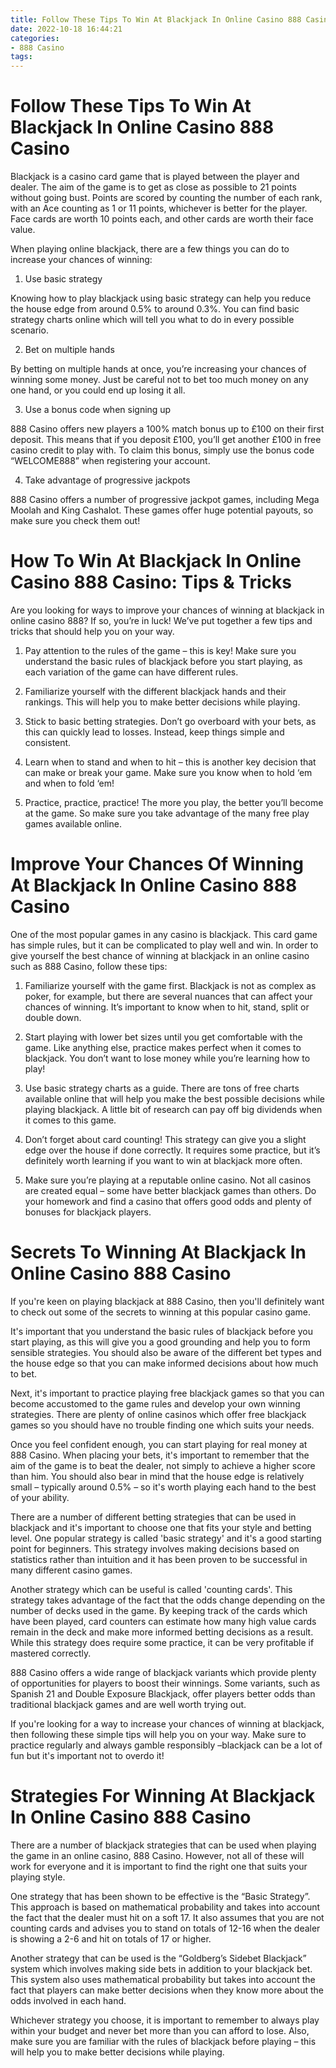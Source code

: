 ```yaml
---
title: Follow These Tips To Win At Blackjack In Online Casino 888 Casino 
date: 2022-10-18 16:44:21
categories:
- 888 Casino
tags:
---
```



#  Follow These Tips To Win At Blackjack In Online Casino 888 Casino 

Blackjack is a casino card game that is played between the player and dealer. The aim of the game is to get as close as possible to 21 points without going bust. Points are scored by counting the number of each rank, with an Ace counting as 1 or 11 points, whichever is better for the player. Face cards are worth 10 points each, and other cards are worth their face value.

When playing online blackjack, there are a few things you can do to increase your chances of winning:

1. Use basic strategy

Knowing how to play blackjack using basic strategy can help you reduce the house edge from around 0.5% to around 0.3%. You can find basic strategy charts online which will tell you what to do in every possible scenario.

2. Bet on multiple hands

By betting on multiple hands at once, you’re increasing your chances of winning some money. Just be careful not to bet too much money on any one hand, or you could end up losing it all.

3. Use a bonus code when signing up

888 Casino offers new players a 100% match bonus up to £100 on their first deposit. This means that if you deposit £100, you’ll get another £100 in free casino credit to play with. To claim this bonus, simply use the bonus code “WELCOME888” when registering your account.

4. Take advantage of progressive jackpots

888 Casino offers a number of progressive jackpot games, including Mega Moolah and King Cashalot. These games offer huge potential payouts, so make sure you check them out!

#  How To Win At Blackjack In Online Casino 888 Casino: Tips & Tricks 

Are you looking for ways to improve your chances of winning at blackjack in online casino 888? If so, you’re in luck! We’ve put together a few tips and tricks that should help you on your way.

1. Pay attention to the rules of the game – this is key! Make sure you understand the basic rules of blackjack before you start playing, as each variation of the game can have different rules.

2. Familiarize yourself with the different blackjack hands and their rankings. This will help you to make better decisions while playing.

3. Stick to basic betting strategies. Don’t go overboard with your bets, as this can quickly lead to losses. Instead, keep things simple and consistent.

4. Learn when to stand and when to hit – this is another key decision that can make or break your game. Make sure you know when to hold ‘em and when to fold ‘em!

5. Practice, practice, practice! The more you play, the better you’ll become at the game. So make sure you take advantage of the many free play games available online.

#  Improve Your Chances Of Winning At Blackjack In Online Casino 888 Casino 

One of the most popular games in any casino is blackjack. This card game has simple rules, but it can be complicated to play well and win. In order to give yourself the best chance of winning at blackjack in an online casino such as 888 Casino, follow these tips:

1. Familiarize yourself with the game first. Blackjack is not as complex as poker, for example, but there are several nuances that can affect your chances of winning. It’s important to know when to hit, stand, split or double down.

2. Start playing with lower bet sizes until you get comfortable with the game. Like anything else, practice makes perfect when it comes to blackjack. You don’t want to lose money while you’re learning how to play!

3. Use basic strategy charts as a guide. There are tons of free charts available online that will help you make the best possible decisions while playing blackjack. A little bit of research can pay off big dividends when it comes to this game.

4. Don’t forget about card counting! This strategy can give you a slight edge over the house if done correctly. It requires some practice, but it’s definitely worth learning if you want to win at blackjack more often.

5. Make sure you’re playing at a reputable online casino. Not all casinos are created equal – some have better blackjack games than others. Do your homework and find a casino that offers good odds and plenty of bonuses for blackjack players.

#  Secrets To Winning At Blackjack In Online Casino 888 Casino 

If you're keen on playing blackjack at 888 Casino, then you'll definitely want to check out some of the secrets to winning at this popular casino game.

It's important that you understand the basic rules of blackjack before you start playing, as this will give you a good grounding and help you to form sensible strategies. You should also be aware of the different bet types and the house edge so that you can make informed decisions about how much to bet.

Next, it's important to practice playing free blackjack games so that you can become accustomed to the game rules and develop your own winning strategies. There are plenty of online casinos which offer free blackjack games so you should have no trouble finding one which suits your needs.

Once you feel confident enough, you can start playing for real money at 888 Casino. When placing your bets, it's important to remember that the aim of the game is to beat the dealer, not simply to achieve a higher score than him. You should also bear in mind that the house edge is relatively small – typically around 0.5% – so it's worth playing each hand to the best of your ability.

There are a number of different betting strategies that can be used in blackjack and it's important to choose one that fits your style and betting level. One popular strategy is called 'basic strategy' and it's a good starting point for beginners. This strategy involves making decisions based on statistics rather than intuition and it has been proven to be successful in many different casino games.

Another strategy which can be useful is called 'counting cards'. This strategy takes advantage of the fact that the odds change depending on the number of decks used in the game. By keeping track of the cards which have been played, card counters can estimate how many high value cards remain in the deck and make more informed betting decisions as a result. While this strategy does require some practice, it can be very profitable if mastered correctly.

888 Casino offers a wide range of blackjack variants which provide plenty of opportunities for players to boost their winnings. Some variants, such as Spanish 21 and Double Exposure Blackjack, offer players better odds than traditional blackjack games and are well worth trying out.

If you're looking for a way to increase your chances of winning at blackjack, then following these simple tips will help you on your way. Make sure to practice regularly and always gamble responsibly –blackjack can be a lot of fun but it's important not to overdo it!

#  Strategies For Winning At Blackjack In Online Casino 888 Casino

There are a number of blackjack strategies that can be used when playing the game in an online casino, 888 Casino. However, not all of these will work for everyone and it is important to find the right one that suits your playing style.

One strategy that has been shown to be effective is the “Basic Strategy”. This approach is based on mathematical probability and takes into account the fact that the dealer must hit on a soft 17. It also assumes that you are not counting cards and advises you to stand on totals of 12-16 when the dealer is showing a 2-6 and hit on totals of 17 or higher.

Another strategy that can be used is the “Goldberg’s Sidebet Blackjack” system which involves making side bets in addition to your blackjack bet. This system also uses mathematical probability but takes into account the fact that players can make better decisions when they know more about the odds involved in each hand.

Whichever strategy you choose, it is important to remember to always play within your budget and never bet more than you can afford to lose. Also, make sure you are familiar with the rules of blackjack before playing – this will help you to make better decisions while playing.
